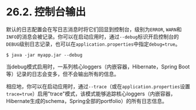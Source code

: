 # 26.2. 控制台输出

默认的日志配置会在写日志消息时将它们回显到控制台，级别为`ERROR`, `WARN`和`INFO`的消息会被记录。你可以在启动应用时，通过`--debug`标识开启控制台的`DEBUG`级别日志记录，也可以在`application.properties`中指定`debug=true`。

```text
$ java -jar myapp.jar --debug
```

当debug模式启用时，一系列核心loggers（内嵌容器，Hibernate，Spring Boot等）记录的日志会变多，但不会输出所有的信息。

相应地，你可以在启动应用时，通过`--trace`（或在`application.properties`设置`trace=true`）启用"trace"模式，该模式能够追踪核心loggers（内嵌容器，Hibernate生成的schema，Spring全部的portfolio）的所有日志信息。

